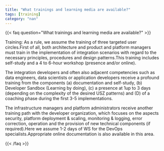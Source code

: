 ```yaml
---
title: "What trainings and learning media are available?"
tags: [training]
category: "nan"
---
```


<!-- QUESTION -->

{{< faq question="What trainings and learning media are available?" >}}

<!-- ANSWER -->

Training:
As a rule, we assume the training of three targeted user circles.First of all, both architecture and product and platform managers must train in the implementation of integration scenarios with regard to the necessary principles, procedures and design patterns.This training includes self-study and a 4 to 6-hour workshop (presence and/or online).

The integration developers and often also adjacent competencies such as data engineers, data scientists or application developers receive a profound training from the components (a) documentation and self-study, (b) Developer Sandbox (Learning by doing), (c) a presence at 1up to 3 days (depending on the complexity of the desired USZ patterns) and (D) of a coaching phase during the first 3-5 implementations.

The infrastructure managers and platform administrators receive another training path with the developer organization, which focuses on the aspects security, platform deployment & scaling, monitoring & logging, error correction, operation and the provision of new technical components (if required).Here we assume 1-2 days of WS for the DevOps specialists.Appropriate online documentation is also available in this area.

{{< /faq >}}
